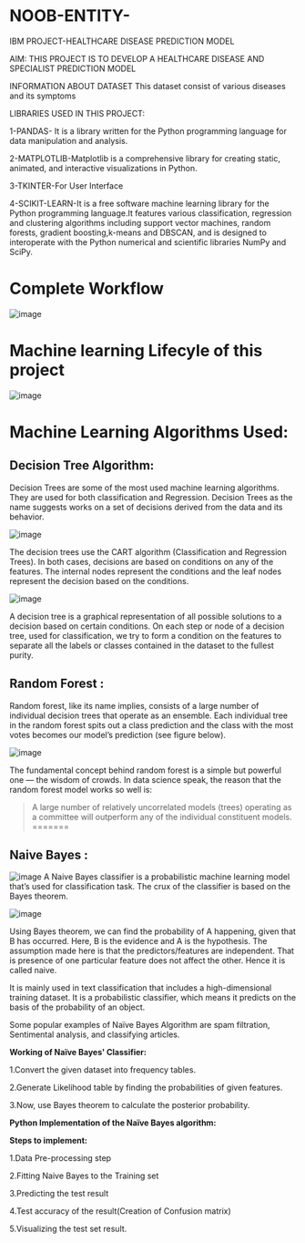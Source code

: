 # NOOB-ENTITY-
IBM PROJECT-HEALTHCARE DISEASE PREDICTION MODEL

AIM: THIS PROJECT IS TO DEVELOP A HEALTHCARE DISEASE AND SPECIALIST PREDICTION MODEL 

INFORMATION ABOUT DATASET
This dataset consist of various diseases and its symptoms


LIBRARIES USED IN THIS PROJECT:

1-PANDAS- It is a library written for the Python programming language for data manipulation and analysis.

2-MATPLOTLIB-Matplotlib is a comprehensive library for creating static, animated, and interactive visualizations in Python.

3-TKINTER-For User Interface

4-SCIKIT-LEARN-It is a free software machine learning library for the Python programming language.It features various classification, regression and clustering algorithms including support vector machines, random forests, gradient boosting,k-means and DBSCAN, and is designed to interoperate with the Python numerical and scientific libraries NumPy and SciPy.

# Complete Workflow

![image](https://user-images.githubusercontent.com/83333946/143204061-40bbe3d7-71fb-4c3f-8232-9f65eaff378c.png)

# Machine learning Lifecyle of this project
![image](https://user-images.githubusercontent.com/83333946/143204760-0767a326-c6c2-4dfc-a8aa-3addf70e5af1.png)


# Machine Learning Algorithms Used:
## Decision Tree Algorithm:
Decision Trees are some of the most used machine learning algorithms. They are used for both classification and Regression. Decision Trees as the name suggests works on a set of decisions derived from the data and its behavior.


![image](https://user-images.githubusercontent.com/83334866/143196618-321426e4-e646-477d-ae8c-5ab3de4a8ee3.png)

The decision trees use the CART algorithm (Classification and Regression Trees). In both cases, decisions are based on conditions on any of the features. The internal nodes represent the conditions and the leaf nodes represent the decision based on the conditions.


![image](https://user-images.githubusercontent.com/83334866/143196697-08e259c2-2f67-469e-99e8-3ee26455c436.png)


A decision tree is a graphical representation of all possible solutions to a decision based on certain conditions.
On each step or node of a decision tree, used for classification, we try to form a condition on the features to separate all the labels or classes contained in the dataset to the fullest purity.


## Random Forest :
Random forest, like its name implies, consists of a large number of individual decision trees that operate as an ensemble.
Each individual tree in the random forest spits out a class prediction and the class with the 
most votes becomes our model’s prediction (see figure below).

![image](https://user-images.githubusercontent.com/48887731/143194427-43aa4134-5616-4819-b97d-f6ae1497a076.png)

The fundamental concept behind random forest is a simple but powerful one — the wisdom of crowds. In data science speak,
the reason that the random forest model works so well is:
>A large number of relatively uncorrelated models (trees) operating as a committee will outperform any of the individual constituent models.
=======



## Naive Bayes  :
![image](https://user-images.githubusercontent.com/83333946/143196439-05a4a597-2003-47f9-b923-9944018959ee.png)
A Naive Bayes classifier is a probabilistic machine learning model that’s used for classification task. The crux of the classifier is based on the Bayes theorem.

![image](https://user-images.githubusercontent.com/83333946/143196612-4dd44a44-28ab-45a0-8a18-b33c42943232.png)

Using Bayes theorem, we can find the probability of A happening, given that B has occurred. Here, B is the evidence and A is the hypothesis. The assumption made here is that the predictors/features are independent. That is presence of one particular feature does not affect the other. Hence it is called naive.

It is mainly used in text classification that includes a high-dimensional training dataset.
It is a probabilistic classifier, which means it predicts on the basis of the probability of an object.

Some popular examples of Naïve Bayes Algorithm are spam filtration, Sentimental analysis, and classifying articles.

**Working of Naïve Bayes' Classifier:**

1.Convert the given dataset into frequency tables.

2.Generate Likelihood table by finding the probabilities of given features.

3.Now, use Bayes theorem to calculate the posterior probability.

**Python Implementation of the Naïve Bayes algorithm:**

**Steps to implement:**

  1.Data Pre-processing step
  
  2.Fitting Naive Bayes to the Training set
  
  3.Predicting the test result
  
  4.Test accuracy of the result(Creation of Confusion matrix)
  
  5.Visualizing the test set result.


